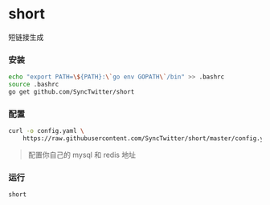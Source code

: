 # short
短链接生成

### 安装

```bash
echo "export PATH=\${PATH}:\`go env GOPATH\`/bin" >> .bashrc 
source .bashrc
go get github.com/SyncTwitter/short
```

### 配置

```bash
curl -o config.yaml \
    https://raw.githubusercontent.com/SyncTwitter/short/master/config.yaml 
```

> 配置你自己的 mysql 和 redis 地址

### 运行

```
short
```